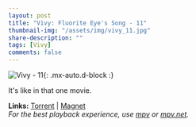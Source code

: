 ```yaml
---
layout: post
title: "Vivy: Fluorite Eye's Song - 11"
thumbnail-img: "/assets/img/vivy_11.jpg"
share-description: ""
tags: [Vivy]
comments: false
---
```


![Vivy - 11](/assets/img/vivy_11.jpg){: .mx-auto.d-block :}

It's like in that one movie.
<!-- excerpt-end -->

**Links:** [Torrent](https://nyaa.si/view/1397777) | [Magnet](magnet:?xt=urn:btih:22e328c78dda3cd6e00f20c8468491bc178a271e&dn=%5BYameteTomete%5D%20Vivy%20-%20Fluorite%20Eye%27s%20Song%20-%2011%20%5B0E8FFF25%5D.mkv&tr=http%3A%2F%2Fnyaa.tracker.wf%3A7777%2Fannounce&tr=udp%3A%2F%2Fopen.stealth.si%3A80%2Fannounce&tr=udp%3A%2F%2Ftracker.opentrackr.org%3A1337%2Fannounce&tr=udp%3A%2F%2Fexodus.desync.com%3A6969%2Fannounce&tr=udp%3A%2F%2Ftracker.torrent.eu.org%3A451%2Fannounce) <br>
*For the best playback experience, use [mpv](https://mpv.io/) or [mpv.net](https://mpv-net.github.io/mpv.net-web-site/).*
